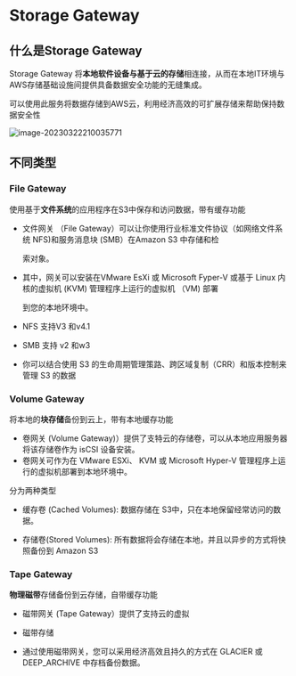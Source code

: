 # Storage Gateway

## 什么是Storage Gateway

Storage Gateway 将**本地软件设备与基于云的存储**相连接，从而在本地IT环境与AWS存储基础设施间提供具备数据安全功能的无缝集成。

可以使用此服务将数据存储到AWS云，利用经济高效的可扩展存储来帮助保持数据安全性

![image-20230322210035771](https://picgo-starry.oss-cn-beijing.aliyuncs.com/img/devops/AWS/Stroage-Gateway.png)

## 不同类型

### File Gateway

使用基于**文件系统**的应用程序在S3中保存和访问数据，带有缓存功能

- ﻿文件网关 （File Gateway）可以让你使用行业标准文件协议（如网络文件系统 NFS)和服务消息块 (SMB）在Amazon S3 中存储和检

  索对象。

- ﻿其中，网关可以安装在VMware EsXi 或 Microsoft Fyper-V 或基于 Linux 内核的虚拟机 (KVM) 管理程序上运行的虚拟机 （VM) 部署

  到您的本地环境中。

- ﻿﻿NFS 支持V3 和v4.1

- ﻿SMB 支持 v2 和w3

- ﻿你可以结合使用 S3 的生命周期管理策路、跨区域复制（CRR）和版本控制来管理 S3 的数据

### Volume Gateway

将本地的**块存储**备份到云上，带有本地缓存功能

- ﻿卷网关 (Volume Gateway)）提供了支特云的存储卷，可以从本地应用服务器将该存储卷作为 isCSI 设备安装。
- ﻿卷网关可作为在 VMware ESXi、 KVM 或 Microsoft Hyper-V 管理程序上运行的虚拟机部署到本地环境中。

分为两种类型

- 缓存卷 (Cached Volumes): 数据存储在 S3中，只在本地保留经常访问的数据。

- 存储卷(Stored Volumes): 所有数据将会存储在本地，并且以异步的方式将快照备份到 Amazon S3

### Tape Gateway

**物理磁带**存储备份到云存储，自带缓存功能

- 磁带网关 (Tape Gateway）提供了支持云的虚拟

- 磁带存储

- 通过使用磁带网关，您可以采用经济高效且持久的方式在 GLACIER 或 DEEP_ARCHIVE 中存档备份数据。